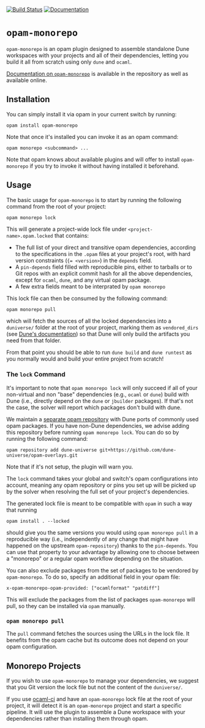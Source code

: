 [![Build Status](https://img.shields.io/endpoint?url=https%3A%2F%2Fci.ocamllabs.io%2Fbadge%2Ftarides%2Fopam-monorepo%2Fmain&logo=ocaml)](https://ci.ocamllabs.io/github/tarides/opam-monorepo) [![Documentation](https://img.shields.io/badge/doc-online-blue)](https://ocamllabs.io/opam-monorepo/opam-monorepo/index.html)

# `opam-monorepo`

`opam-monorepo` is an opam plugin designed to assemble standalone Dune workspaces
with your projects and all of their dependencies, letting you build it all from scratch
using only `dune` and `ocaml`.

[Documentation on `opam-monorepo`](https://tarides.github.io/opam-monorepo/opam-monorepo/index.html)
is available in the repository as well as available online.

## Installation

You can simply install it via opam in your current switch by running:

```
opam install opam-monorepo
```

Note that once it's installed you can invoke it as an opam command:
```
opam monorepo <subcommand> ...
```

Note that opam knows about available plugins and will offer to install `opam-monorepo`
if you try to invoke it without having installed it beforehand.

## Usage

The basic usage for `opam-monorepo` is to start by running the following command from the root
of your project:
```
opam monorepo lock
```

This will generate a project-wide lock file under `<project-name>.opam.locked` that contains:
- The full list of your direct and transitive opam dependencies, according to the specifications
  in the `.opam` files at your project's root, with hard version constraints (`{= <version>`) in
  the `depends` field.
- A `pin-depends` field filled with reproducible pins, either to tarballs or to Git repos with an
  explicit commit hash for all the above dependencies, except for `ocaml`, `dune`, and any virtual
  opam package.
- A few extra fields meant to be interprated by `opam monorepo`

This lock file can then be consumed by the following command:
```
opam monorepo pull
```
which will fetch the sources of all the locked dependencies into a `duniverse/` folder at the root of
your project, marking them as `vendored_dirs` (see
[Dune's documentation](https://dune.readthedocs.io/en/latest/dune-files.html#vendored-dirs-since-1-11))
so that Dune will only build the artifacts you need from that folder.

From that point you should be able to run `dune build` and `dune runtest` as you normally would and
build your entire project from scratch!

### The `lock` Command

It's important to note that `opam monorepo lock` will only succeed if all of your non-virtual and
non "base" dependencies (e.g., `ocaml` or `dune`) build with Dune (i.e., directly depend on the `dune`
or `jbuilder` packages).
If that's not the case, the solver will report which packages don't build with dune.

We maintain a [separate opam repository](https://github.com/dune-universe/opam-overlays) with Dune
ports of commonly used opam packages. If you have non-Dune dependencies, we advise adding
this repository before running `opam monorepo lock`. You can do so by running the following command:
```
opam repository add dune-universe git+https://github.com/dune-universe/opam-overlays.git
```
Note that if it's not setup, the plugin will warn you.

The `lock` command takes your global and switch's opam configurations into account, meaning any
opam repository or pins you set up will be picked up by the solver when resolving the full set of
your project's dependencies.

The generated lock file is meant to be compatible with `opam` in such a way that running 

```
opam install . --locked
``` 

should give you the same versions you would using `opam monorepo pull` in
a reproducible way (i.e., independently of any change that might have happened on the upstream
`opam-repository`) thanks to the `pin-depends`.
You can use that property to your advantage by allowing one to choose between a "monorepo" or a
regular opam workflow depending on the situation.

You can also exclude packages from the set of packages to
be vendored by `opam-monorepo`. To do so, specify an additional field in
your opam file:

```
x-opam-monorepo-opam-provided: ["ocamlformat" "patdiff"]
```

This will exclude the packages from the list of packages `opam-monorepo` will
pull, so they can be installed via `opam` manually.

### `opam monorepo pull`

The `pull` command fetches the sources using the URLs in the lock file. It benefits from the opam
cache but its outcome does not depend on your opam configuration.

## Monorepo Projects

If you wish to use `opam-monorepo` to manage your dependencies, we suggest that you Git version the
lock file but not the content of the `duniverse/`.

If you use [ocaml-ci](https://github.com/ocurrent/ocaml-ci) and have an `opam-monorepo` lock file at
the root of your project, it will detect it is an `opam-monorepo` project and start a specific
pipeline. It will use the plugin to assemble a Dune workspace with your dependencies rather
than installing them through opam.
